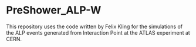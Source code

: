# PreShower_ALP-W
This repository uses the code written by Felix Kling for the simulations of the ALP events generated from Interaction Point at the ATLAS experiment at CERN. 
